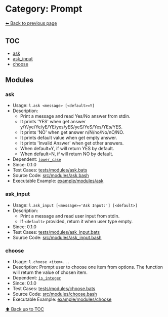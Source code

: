 # Category: Prompt

[⬅️ Back to previous page](./README.md)

## TOC

- [ask](#ask)
- [ask_input](#ask_input)
- [choose](#choose)

## Modules

### ask

- Usage: `l.ask <message> [<default>=Y]`
- Description:
  - Print a message and read Yes/No answer from stdin.
  - It prints 'YES' when get answer y/Y/ye/Ye/yE/YE/yes/yES/yeS/YeS/Yes/YEs/YES.
  - It prints 'NO' when get answer n/N/no/No/nO/NO.
  - It prints default value when get empty answer.
  - It prints 'Invalid Answer' when get other answers.
  - When default=Y, if will return YES by default.
  - When default=N, if will return NO by default.
- Dependent: [`lower_case`](./string.md#lower_case)
- Since: 0.1.0
- Test Cases: [tests/modules/ask.bats](../../tests/modules/ask.bats)
- Source Code: [src/modules/ask.bash](../../src/modules/ask.bash)
- Executable Example: [example/modules/ask](../../example/modules/ask)

### ask_input

- Usage: `l.ask_input [<message>='Ask Input:'] [<default>]`
- Description:
  - Print a message and read user input from stdin.
  - If `<default>` provided, return it when user type empty.
- Since: 0.1.0
- Test Cases: [tests/modules/ask_input.bats](../../tests/modules/ask_input.bats)
- Source Code: [src/modules/ask_input.bash](../../src/modules/ask_input.bash)

### choose

- Usage: `l.choose <item>...`
- Description: Prompt user to choose one item from options. The function will return the value of chosen item.
- Dependent: [`is_integer`](./condition.md#is_integer)
- Since: 0.1.0
- Test Cases: [tests/modules/choose.bats](../../tests/modules/choose.bats)
- Source Code: [src/modules/choose.bash](../../src/modules/choose.bash)
- Executable Example: [example/modules/choose](../../example/modules/choose)

[⬆️ Back up to TOC](#toc)
